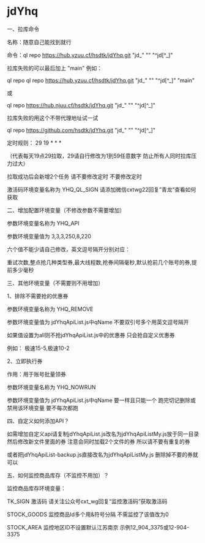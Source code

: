 
# jdYhq
一、拉库命令

名称：随意自己能找到就行

命令：ql repo https://hub.yzuu.cf/hsdtk/jdYhq.git "jd_" "" "^jd[^_]"

拉库失败的可以最后加上 "main" 例如：

ql repo ql repo https://hub.yzuu.cf/hsdtk/jdYhq.git "jd_" "" "^jd[^_]" "main"

或

ql repo https://hub.njuu.cf/hsdtk/jdYhq.git "jd_" "" "^jd[^_]"

拉库失败的用这个不带代理地址试一试

ql repo https://github.com/hsdtk/jdYhq.git "jd_" "" "^jd[^_]"

定时规则： 29 19 * * *

（代表每天19点29拉取，29请自行修改为1到59任意数字 防止所有人同时拉库压力过大）

拉取成功后会新增2个任务 请不要修改定时 不要修改定时

激活码环境变量名称为 YHQ_QL_SIGN 请添加微信cxtwg22回复”青龙“查看如何获取


二、增加配置环境变量（不修改参数不需要增加）

参数环境变量名称为  YHQ_API

参数环境变量值为 3,3,3,250,8,220  

六个值不能少请自己修改，英文逗号隔开分别对应： 

重试次数,整点抢几种类型券,最大线程数,抢券间隔毫秒,默认抢前几个账号的券,提前多少毫秒


三、其他环境变量（不需要则不用增加）

1、排除不需要抢的优惠券

参数环境变量名称为  YHQ_REMOVE

参数环境变量值为 jdYhqApiList.js中qName 不要双引号多个用英文逗号隔开

如果值设置为all则不抢jdYhqApiList.js中的优惠券 只会抢自定义优惠券

例如： 极速15-5,极速10-2

2、立即执行券

作用：用于账号批量领券

参数环境变量名称为 YHQ_NOWRUN

参数环境变量值为  jdYhqApiList.js中qName 要一样且只能一个 跑完切记删除或禁用该环境变量 要不每次都跑


四、自定义如何添加API？

如需增加自定义api请复制jdYhqApiList.js改名为jdYhqApiListMy.js放于同一目录 然后修改新文件里面的券 注意会同时加载2个文件的券 所以请不要有重复的券

或者把jdYhqApiList-backup.js直接改名为jdYhqApiListMy.js 删除掉不要的券就可以

五、如何监控商品库存（不监控不用加）？

监控商品库存环境变量：

TK_SIGN 激活码 请关注公众号cxt_wg回复“监控激活码”获取激活码

STOCK_GOODS 监控商品Id多个用&符号分隔 不需监控了该值改为0

STOCK_AREA 监控地区ID不设置默认江苏南京 示例12_904_3375或12-904-3375



